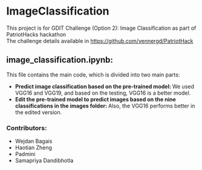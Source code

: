# ImageClassification
This project is for GDIT Challenge (Option 2): Image Classification as part of PatriotHacks hackathon <br>
The challenge details available in https://github.com/vennergd/PatriotHack 


## image_classification.ipynb: 
This file contains the main code, which is divided into two main parts:
- <b>Predict image classification based on the pre-trained model: </b> We used VGG16 and VGG19, and based on the testing, VGG16 is a better model.
- <b>Edit the pre-trained model to predict images based on the nine classifications in the images folder: </b> Also, the VGG16 performs better in the edited version. 

### Contributors: 
- Wejdan Bagais
- Haotian Zheng
- Padmini
- Samapriya Dandibhotla
